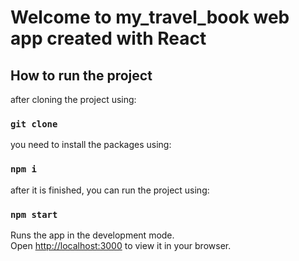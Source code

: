 # Welcome to my_travel_book web app created with React

## How to run the project

after cloning the project using:

### `git clone`

you need to install the packages using:

### `npm i`

after it is finished, you can run the project using:

### `npm start`

Runs the app in the development mode.\
Open [http://localhost:3000](http://localhost:3000) to view it in your browser.
